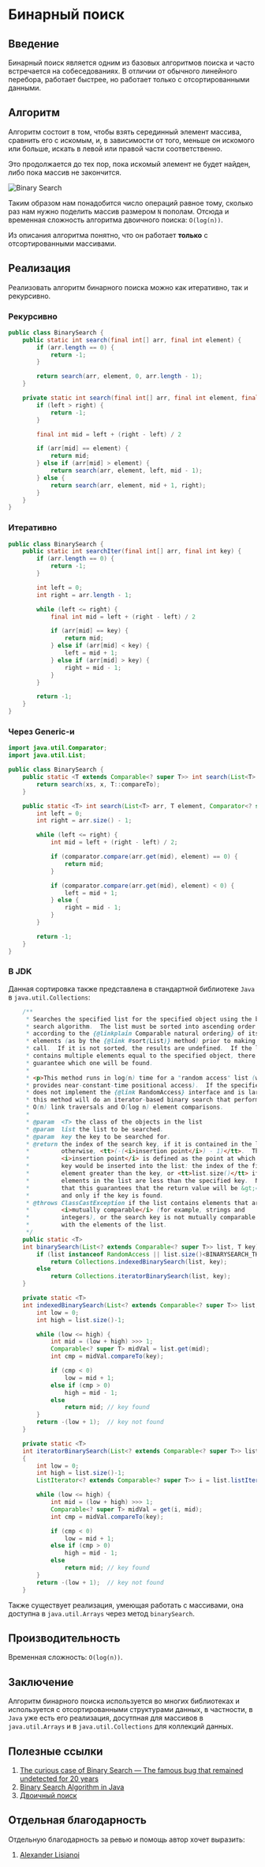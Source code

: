 # Бинарный поиск

## Введение

Бинарный поиск является одним из базовых алгоритмов поиска и часто встречается на собеседованиях.
В отличии от обычного линейного перебора, работает быстрее, но работает только с отсортированными данными.

## Алгоритм

Алгоритм состоит в том, чтобы взять серединный элемент массива, сравнить его с искомым, и, в зависимости от того, меньше он искомого или больше,
искать в левой или правой части соответственно.

Это продолжается до тех пор, пока искомый элемент не будет найден, либо пока массив не закончится.

![Binary Search](../../images/algorithms/search/binary/binary_search.gif)

Таким образом нам понадобится число операций равное тому, сколько раз нам нужно поделить массив размером `N` пополам.
Отсюда и временная сложность алгоритма двоичного поиска: `O(log(n))`.

Из описания алгоритма понятно, что он работает **только** с отсортированными массивами.

## Реализация

Реализовать алгоритм бинарного поиска можно как итеративно, так и рекурсивно.

### Рекурсивно

```java
public class BinarySearch {
    public static int search(final int[] arr, final int element) {
        if (arr.length == 0) {
            return -1;
        }

        return search(arr, element, 0, arr.length - 1);
    }

    private static int search(final int[] arr, final int element, final int left, final int right) {
        if (left > right) {
            return -1;
        }

        final int mid = left + (right - left) / 2

        if (arr[mid] == element) {
            return mid;
        } else if (arr[mid] > element) {
            return search(arr, element, left, mid - 1);
        } else {
            return search(arr, element, mid + 1, right);
        }
    }
}
```

### Итеративно

```java
public class BinarySearch {
    public static int searchIter(final int[] arr, final int key) {
        if (arr.length == 0) {
            return -1;
        }

        int left = 0;
        int right = arr.length - 1;

        while (left <= right) {
            final int mid = left + (right - left) / 2

            if (arr[mid] == key) {
                return mid;
            } else if (arr[mid] < key) {
                left = mid + 1;
            } else if (arr[mid] > key) {
                right = mid - 1;
            }
        }

        return -1;
    }
}
```

### Через Generic-и

```java
import java.util.Comparator;
import java.util.List;

public class BinarySearch {
    public static <T extends Comparable<? super T>> int search(List<T> xs, T x) {
        return search(xs, x, T::compareTo);
    }

    public static <T> int search(List<T> arr, T element, Comparator<? super T> comparator) {
        int left = 0;
        int right = arr.size() - 1;

        while (left <= right) {
            int mid = left + (right - left) / 2;

            if (comparator.compare(arr.get(mid), element) == 0) {
                return mid;
            }

            if (comparator.compare(arr.get(mid), element) < 0) {
                left = mid + 1;
            } else {
                right = mid - 1;
            }
        }

        return -1;
    }
}
```

### В JDK

Данная сортировка также представлена в стандартной библиотеке `Java` в `java.util.Collections`:

```java
    /**
     * Searches the specified list for the specified object using the binary
     * search algorithm.  The list must be sorted into ascending order
     * according to the {@linkplain Comparable natural ordering} of its
     * elements (as by the {@link #sort(List)} method) prior to making this
     * call.  If it is not sorted, the results are undefined.  If the list
     * contains multiple elements equal to the specified object, there is no
     * guarantee which one will be found.
     *
     * <p>This method runs in log(n) time for a "random access" list (which
     * provides near-constant-time positional access).  If the specified list
     * does not implement the {@link RandomAccess} interface and is large,
     * this method will do an iterator-based binary search that performs
     * O(n) link traversals and O(log n) element comparisons.
     *
     * @param  <T> the class of the objects in the list
     * @param  list the list to be searched.
     * @param  key the key to be searched for.
     * @return the index of the search key, if it is contained in the list;
     *         otherwise, <tt>(-(<i>insertion point</i>) - 1)</tt>.  The
     *         <i>insertion point</i> is defined as the point at which the
     *         key would be inserted into the list: the index of the first
     *         element greater than the key, or <tt>list.size()</tt> if all
     *         elements in the list are less than the specified key.  Note
     *         that this guarantees that the return value will be &gt;= 0 if
     *         and only if the key is found.
     * @throws ClassCastException if the list contains elements that are not
     *         <i>mutually comparable</i> (for example, strings and
     *         integers), or the search key is not mutually comparable
     *         with the elements of the list.
     */
    public static <T>
    int binarySearch(List<? extends Comparable<? super T>> list, T key) {
        if (list instanceof RandomAccess || list.size()<BINARYSEARCH_THRESHOLD)
            return Collections.indexedBinarySearch(list, key);
        else
            return Collections.iteratorBinarySearch(list, key);
    }

    private static <T>
    int indexedBinarySearch(List<? extends Comparable<? super T>> list, T key) {
        int low = 0;
        int high = list.size()-1;

        while (low <= high) {
            int mid = (low + high) >>> 1;
            Comparable<? super T> midVal = list.get(mid);
            int cmp = midVal.compareTo(key);

            if (cmp < 0)
                low = mid + 1;
            else if (cmp > 0)
                high = mid - 1;
            else
                return mid; // key found
        }
        return -(low + 1);  // key not found
    }

    private static <T>
    int iteratorBinarySearch(List<? extends Comparable<? super T>> list, T key)
    {
        int low = 0;
        int high = list.size()-1;
        ListIterator<? extends Comparable<? super T>> i = list.listIterator();

        while (low <= high) {
            int mid = (low + high) >>> 1;
            Comparable<? super T> midVal = get(i, mid);
            int cmp = midVal.compareTo(key);

            if (cmp < 0)
                low = mid + 1;
            else if (cmp > 0)
                high = mid - 1;
            else
                return mid; // key found
        }
        return -(low + 1);  // key not found
    }
```

Также существует реализация, умеющая работать с массивами, она доступна в `java.util.Arrays` через метод `binarySearch`.

## Производительность

Временная сложность: `O(log(n))`.

## Заключение

Алгоритм бинарного поиска используется во многих библиотеках и используется с отсортированными структурами данных, в частности, в `Java` уже есть его реализация, досутпная для массивов в `java.util.Arrays` и в `java.util.Collections` для коллекций данных.

## Полезные ссылки

1. [The curious case of Binary Search — The famous bug that remained undetected for 20 years](https://thebittheories.com/the-curious-case-of-binary-search-the-famous-bug-that-remained-undetected-for-20-years-973e89fc212)
2. [Binary Search Algorithm in Java](https://www.baeldung.com/java-binary-search)
3. [Двоичный поиск](https://ru.wikipedia.org/wiki/%D0%94%D0%B2%D0%BE%D0%B8%D1%87%D0%BD%D1%8B%D0%B9_%D0%BF%D0%BE%D0%B8%D1%81%D0%BA)

## Отдельная благодарность

Отдельную благодарность за ревью и помощь автор хочет выразить:

1. [Alexander Lisianoi](https://github.com/alisianoi)